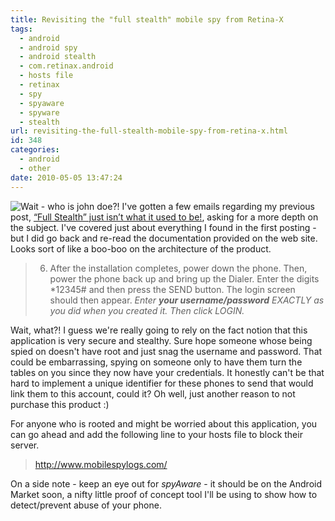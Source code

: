 ```yaml
---
title: Revisiting the "full stealth" mobile spy from Retina-X
tags:
  - android
  - android spy
  - android stealth
  - com.retinax.android
  - hosts file
  - retinax
  - spy
  - spyaware
  - spyware
  - stealth
url: revisiting-the-full-stealth-mobile-spy-from-retina-x.html
id: 348
categories:
  - android
  - other
date: 2010-05-05 13:47:24
---
```


![Wait - who is john doe?!](http://173.230.150.16/blog/wp-content/uploads/2010/05/login-300x178.png "Wait - who is john doe?!")
I've gotten a few emails regarding my previous post, [“Full Stealth” just isn’t what it used to be!](http://strazzere.com/blog/?p=335), asking for a more depth on the subject. I've covered just about everything I found in the first posting - but I did go back and re-read the documentation provided on the web site. Looks sort of like a boo-boo on the architecture of the product.  

> 6. After the installation completes, power down the phone. Then, power the phone back up and bring up the Dialer. Enter the digits *12345# and then press the SEND button. The login screen should then appear. _Enter **your username/password** EXACTLY as you did when you created it. Then click LOGIN._

Wait, what?! I guess we're really going to rely on the fact notion that this application is very secure and stealthy. Sure hope someone whose being spied on doesn't have root and just snag the username and password. That could be embarrassing, spying on someone only to have them turn the tables on you since they now have your credentials. It honestly can't be that hard to implement a unique identifier for these phones to send that would link them to this account, could it? Oh well, just another reason to not purchase this product :)

For anyone who is rooted and might be worried about this application, you can go ahead and add the following line to your hosts file to block their server.  

> http://www.mobilespylogs.com/
  
On a side note - keep an eye out for _spyAware_ - it should be on the Android Market soon, a nifty little proof of concept tool I'll be using to show how to detect/prevent abuse of your phone.